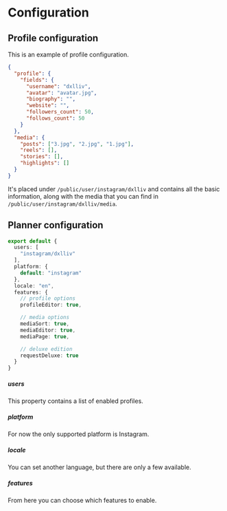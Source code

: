 # Configuration

## Profile configuration

This is an example of profile configuration.

```json
{
  "profile": {
    "fields": {
      "username": "dxlliv",
      "avatar": "avatar.jpg",
      "biography": "",
      "website": "",
      "followers_count": 50,
      "follows_count": 50
    }
  },
  "media": {
    "posts": ["3.jpg", "2.jpg", "1.jpg"],
    "reels": [],
    "stories": [],
    "highlights": []
  }
}
```

It's placed under `/public/user/instagram/dxlliv` and contains all the basic information,
along with the media that you can find in `/public/user/instagram/dxlliv/media`.

## Planner configuration

```ts
export default {
  users: [
    "instagram/dxlliv"
  ],
  platform: {
    default: "instagram"
  },
  locale: "en",
  features: {
    // profile options
    profileEditor: true,

    // media options
    mediaSort: true,
    mediaEditor: true,
    mediaPage: true,

    // deluxe edition
    requestDeluxe: true
  }
}
```

##### users
This property contains a list of enabled profiles.

##### platform
For now the only supported platform is Instagram.

##### locale
You can set another language, but there are only a few available.

##### features
From here you can choose which features to enable.